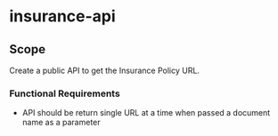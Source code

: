 # insurance-api

## Scope
Create a public API to get the Insurance Policy URL.

### Functional Requirements
* API should be return single URL at a time when passed a document name as a parameter


